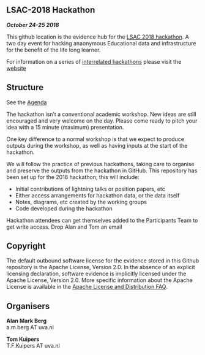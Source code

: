##  LSAC-2018 Hackathon
***October 24-25 2018***

This github location is the evidence hub for the [LSAC 2018 hackathon](http://lsac2018.org). A two day event for hacking anaonymous Educational data and infrastructure for the benefit of the life long learner.

For information on a series of [interrelated hackathons](https://lakhackathon.files.wordpress.com/2018/02/lakhackathon2018_paper_2.pdf) please visit the [website](https://lakhackathon.wordpress.com/about/history/)

## Structure

See the [Agenda](http://lsac2018.org/#hackathon)

The hackathon isn’t a conventional academic workshop. New ideas are still encouraged and very welcome on the day. Please come ready to pitch your idea with a 15 minute (maximum) presentation.

One key difference to a normal workshop is that we expect to produce outputs during the workshop, as well as having inputs at the start of the hackathon.

We will follow the practice of previous  hackathons, taking care to organise and preserve the outputs from the hackathon in GitHub. This repository has been set up for the 2018 hackathon; this will include:

* Initial contributions of lightning talks or position papers, etc
* Either access arrangements for hackathon data, or the data itself
* Notes, diagrams, etc created by the working groups
* Code developed during the hackathon

Hackathon attendees can get themselves added to the Participants Team to get write access. Drop Alan and Tom an email

## Copyright

The default outbound software license for the evidence stored in this Github repository is the Apache License, Version 2.0. In the absence of an explicit licensing declaration, software evidence is implicitly licensed under the Apache License, Version 2.0. More specific information about the Apache License is available in the [Apache License and Distribution FAQ](http://www.apache.org/foundation/license-faq.html).

## Organisers

**Alan Mark Berg**\
a.m.berg AT uva.nl

**Tom Kuipers**\
T.F.Kuipers AT uva.nl